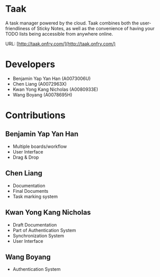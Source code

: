 # Taak

A task manager powered by the cloud. Taak combines both the user-friendliness of Sticky Notes, as well as the convenience of having your TODO lists being accessible from anywhere online.

URL: [http://taak.onfry.com/](http://taak.onfry.com/)

# Developers

* Benjamin Yap Yan Han (A0073006U)
* Chen Liang (A0072963X)
* Kwan Yong Kang Nicholas (A0080933E)
* Wang Boyang (A0078695H)

# Contributions

## Benjamin Yap Yan Han

* Multiple boards/workflow
* User Interface
* Drag & Drop

## Chen Liang

* Documentation
* Final Documents
* Task marking system

## Kwan Yong Kang Nicholas

* Draft Documentation
* Part of Authentication System
* Synchronization System
* User Interface

## Wang Boyang

* Authentication System


